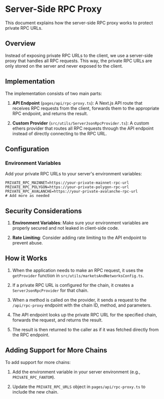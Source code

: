 # Server-Side RPC Proxy

This document explains how the server-side RPC proxy works to protect private RPC URLs.

## Overview

Instead of exposing private RPC URLs to the client, we use a server-side proxy that handles all RPC requests. This way, the private RPC URLs are only stored on the server and never exposed to the client.

## Implementation

The implementation consists of two main parts:

1. **API Endpoint** (`pages/api/rpc-proxy.ts`): A Next.js API route that receives RPC requests from the client, forwards them to the appropriate RPC endpoint, and returns the result.

2. **Custom Provider** (`src/utils/ServerJsonRpcProvider.ts`): A custom ethers provider that routes all RPC requests through the API endpoint instead of directly connecting to the RPC URL.

## Configuration

### Environment Variables

Add your private RPC URLs to your server's environment variables:

```env
PRIVATE_RPC_MAINNET=https://your-private-mainnet-rpc-url
PRIVATE_RPC_POLYGON=https://your-private-polygon-rpc-url
PRIVATE_RPC_AVALANCHE=https://your-private-avalanche-rpc-url
# Add more as needed
```

## Security Considerations

1. **Environment Variables**: Make sure your environment variables are properly secured and not leaked in client-side code.

2. **Rate Limiting**: Consider adding rate limiting to the API endpoint to prevent abuse.

## How it Works

1. When the application needs to make an RPC request, it uses the `getProvider` function in `src/utils/marketsAndNetworksConfig.ts`.

2. If a private RPC URL is configured for the chain, it creates a `ServerJsonRpcProvider` for that chain.

3. When a method is called on the provider, it sends a request to the `/api/rpc-proxy` endpoint with the chain ID, method, and parameters.

4. The API endpoint looks up the private RPC URL for the specified chain, forwards the request, and returns the result.

5. The result is then returned to the caller as if it was fetched directly from the RPC endpoint.

## Adding Support for More Chains

To add support for more chains:

1. Add the environment variable in your server environment (e.g., `PRIVATE_RPC_FANTOM`).

2. Update the `PRIVATE_RPC_URLS` object in `pages/api/rpc-proxy.ts` to include the new chain. 